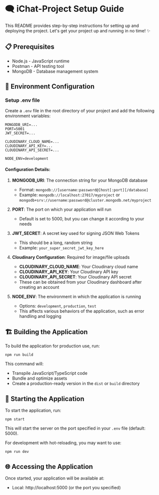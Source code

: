 # 🗨️ iChat-Project Setup Guide

This README provides step-by-step instructions for setting up and deploying the project. Let's get your project up and running in no time! ✨

## 📋 Prerequisites

* Node.js - JavaScript runtime
* Postman - API testing tool
* MongoDB - Database management system

## 🔧 Environment Configuration

### Setup .env file

Create a `.env` file in the root directory of your project and add the following environment variables:

```
MONGODB_URI=...
PORT=5001
JWT_SECRET=...

CLOUDINARY_CLOUD_NAME=...
CLOUDINARY_API_KEY=...
CLOUDINARY_API_SECRET=...

NODE_ENV=development
```

#### Configuration Details:

1. **MONGODB_URI**: The connection string for your MongoDB database
   - Format: `mongodb://[username:password@]host[:port][/database]`
   - Example: `mongodb://localhost:27017/myproject` or `mongodb+srv://username:password@cluster.mongodb.net/myproject`

2. **PORT**: The port on which your application will run
   - Default is set to 5000, but you can change it according to your needs

3. **JWT_SECRET**: A secret key used for signing JSON Web Tokens
   - This should be a long, random string
   - Example: `your_super_secret_jwt_key_here`

4. **Cloudinary Configuration**: Required for image/file uploads
   - **CLOUDINARY_CLOUD_NAME**: Your Cloudinary cloud name
   - **CLOUDINARY_API_KEY**: Your Cloudinary API key
   - **CLOUDINARY_API_SECRET**: Your Cloudinary API secret
   - These can be obtained from your Cloudinary dashboard after creating an account

5. **NODE_ENV**: The environment in which the application is running
   - Options: `development`, `production`, `test`
   - This affects various behaviors of the application, such as error handling and logging

## 🏗️ Building the Application

To build the application for production use, run:

```
npm run build
```

This command will:
- Transpile JavaScript/TypeScript code
- Bundle and optimize assets
- Create a production-ready version in the `dist` or `build` directory

## 🚀 Starting the Application

To start the application, run:

```
npm start
```

This will start the server on the port specified in your `.env` file (default: 5000).

For development with hot-reloading, you may want to use:

```
npm run dev
```

## 🌐 Accessing the Application

Once started, your application will be available at:
- Local: http://localhost:5000 (or the port you specified)

